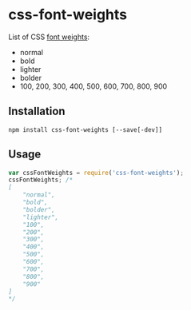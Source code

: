 # css-font-weights

List of CSS [font weights](https://developer.mozilla.org/en-US/docs/Web/CSS/font-weight):
- normal
- bold
- lighter
- bolder
- 100, 200, 300, 400, 500, 600, 700, 800, 900

## Installation

```
npm install css-font-weights [--save[-dev]]
```

## Usage

```js
var cssFontWeights = require('css-font-weights');
cssFontWeights; /*
[
	"normal",
	"bold",
	"bolder",
	"lighter",
	"100",
	"200",
	"300",
	"400",
	"500",
	"600",
	"700",
	"800",
	"900"
]
*/
```